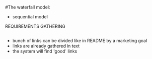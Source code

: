 #The waterfall model:

* sequential model


REQUIREMENTS GATHERING
##
- bunch of links can be divided like in README by a marketing goal
- links are already gathered in text
- the system will find 'good' links
